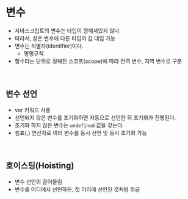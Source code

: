# 변수

* 자바스크립트의 변수는 타입이 정해져있지 않다.
* 따라서, 같은 변수에 다른 타입의 값 대입 가능
* 변수는 식별자(identifier)이다. 
  - <a herf="자바스크립트.md#식별자(identifier)">명명규칙</a>
* 함수라는 단위로 정해진 스코프(scope)에 따라 전역 변수, 지역 변수로 구분

<br>

## 변수 선언

* var 키워드 사용
* 선언되지 않은 변수를 초기화하면 자동으로 선언한 뒤 초기화가 진행된다.
* 초기화 하지 않은 변수는 `undefined` 값을 갖는다.
* 쉼표(,) 연산자로 여러 변수를 동시 선언 및 동시 초기화 가능

<br>

## 호이스팅(Hoisting)
* 변수 선언의 끌어올림
* 변수를 어디에서 선언하든, 첫 머리에 선언된 것처럼 취급




